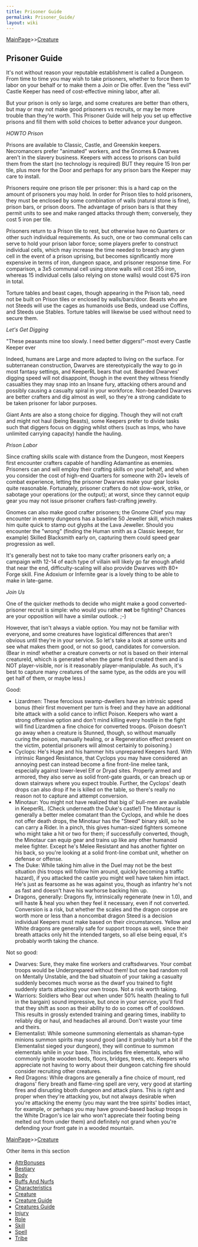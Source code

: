 ```yaml
---
title: Prisoner Guide
permalink: Prisoner_Guide/
layout: wiki
---
```


[MainPage](/keeperrl_wiki/ "wikilink")>>[Creature](/keeperrl_wiki/Creature "wikilink")

Prisoner Guide
--------------
It's not without reason your reputable establishment is called a Dungeon.  From time to time you may wish to take prisoners, whether to force them to labor on your behalf or to make them a Join or Die offer.  Even the "less evil" Castle Keeper has need of cost-effective mining labor, after all.

But your prison is only so large, and some creatures are better than others, but may or may not make good prisoners vs recruits, or may be more trouble than they're worth.  This Prisoner Guide will help you set up effective prisons and fill them with solid choices to better advance your dungeon.


*HOWTO Prison*

Prisons are available to Classic, Castle, and Greenskin keepers.  Necromancers prefer "animated" workers, and the Gnomes & Dwarves aren't in the slavery business.
Keepers with access to prisons can build them from the start (no technology is required) BUT they require 15 Iron per tile, plus more for the Door and perhaps for any prison bars the Keeper may care to install.

Prisoners require one prison tile per prisoner: this is a hard cap on the amount of prisoners you may hold.  In order for Prison tiles to hold prisoners, they must be enclosed by some combination of walls (natural stone is fine), prison bars, or prison doors.  The advantage of prison bars is that they permit units to see and make ranged attacks through them; conversely, they cost 5 iron per tile.

Prisoners return to a Prison tile to rest, but otherwise have no Quarters or other such individual requirements.  As such, one or two communal cells can serve to hold your prison labor force; some players prefer to construct individual cells, which may increase the time needed to breach any given cell in the event of a prison uprising, but becomes significantly more expensive in terms of iron, dungeon space, and prisoner response time.  For comparison, a 3x5 communal cell using stone walls will cost 255 iron, whereas 15 individual cells (also relying on stone walls) would cost 675 iron in total.

Torture tables and beast cages, though appearing in the Prison tab, need not be built on Prison tiles or enclosed by walls/bars/door.  Beasts who are not Steeds will use the cages as humanoids use Beds, undead use Coffins, and Steeds use Stables.  Torture tables will likewise be used without need to secure them.

*Let's Get Digging*

"These peasants mine too slowly.  I need better diggers!"-most every Castle Keeper ever

Indeed, humans are Large and more adapted to living on the surface.  For subterranean construction, Dwarves are stereotypically the way to go in most fantasy settings, and KeeperRL bears that out.  Bearded Dwarves' digging speed will not disappoint, though in the event they witness friendly casualties they may snap into an Insane fury, attacking others around and possibly causing a casualty spiral in your workforce.  Non-bearded Dwarves are better crafters and dig almost as well, so they're a strong candidate to be taken prisoner for labor purposes.

Giant Ants are also a stong choice for digging.  Though they will not craft and might not haul (being Beasts), some Keepers prefer to divide tasks such that diggers focus on digging whilst others (such as Imps, who have unlimited carrying capacity) handle the hauling.


*Prison Labor*

Since crafting skills scale with distance from the Dungeon, most Keepers first encounter crafters capable of handling Adamantine as enemies.  Prisoners can and will employ their crafting skills on your behalf, and when you consider the cost of high-end Quarters for someone with 20+ levels of combat experience, letting the prisoner Dwarves make your gear looks quite reasonable.  Fortunately, prisoner crafters do not slow-work, strike, or sabotage your operations (or the output); at worst, since they cannot equip gear you may not issue prisoner crafters fast-crafting jewelry.

Gnomes can also make good crafter prisoners; the Gnome Chief you may encounter in enemy dungeons has a baseline 50 Jeweller skill, which makes him quite quick to stamp out glyphs at the Lava Jeweller.  Should you encounter the "wrong" (finding the Human smith as a Classic keeper, for example) Skilled Blacksmith early on, capturing them could speed gear progression as well.

It's generally best not to take too many crafter prisoners early on; a campaign with 12-14 of each type of villain will likely go far enough afield that near the end, difficulty-scaling will also provide Dwarves with 80+ Forge skill.  Fine Adoxium or Infernite gear is a lovely thing to be able to make in late-game.


*Join Us*

One of the quicker methods to decide who might make a good converted-prisoner recruit is simple: who would you rather **not** be fighting?  Chances are your opposition will have a similar outlook.  ;-)

However, that isn't always a viable option.  You may not be familiar with everyone, and some creatures have logistical differences that aren't obvious until they're in your service.  So let's take a look at some units and see what makes them good, or not so good, candidates for conversion.
(Bear in mind! whether a creature converts or not is based on their internal creatureId, whicch is generated when the game first created them and is NOT player-visible, nor is it reasonably player-manipulable.  As such, it's best to capture many creatures of the same type, as the odds are you will get half of them, or maybe less.)

Good:
- Lizardmen: These ferocious swamp-dwellers have an intrinsic speed bonus (their first movement per turn is free) and they have an additional bite attack with  a solid cance to inflict Poison.  Keepers who want a strong offensive option and don't mind killing every hostile in the fight will find Lizardmen a fine choice for converted troops.  (Poison doesn't go away when a creature is Stunned, though, so without manually curing the poison, manually healing, or a Regeneration effect present on the victim, potential prisoners will almost certainly to poisoning.)
- Cyclops: He's Huge and his hammer hits unprepared Keepers hard.  With intrinsic Ranged Resistance, that Cyclops you may have considered an annoying pest can instead become a fine front-line melee tank, especially against lower-level Elf or Dryad sites.  Properly armed and armored, they also serve as solid front-gate guards, or can breach up or down stairways where you expect trouble.  Further, the Cyclops' death drops can also drop if he is killed on the table, so there's really no reason not to capture and attempt conversion.
- Minotaur: You might not have realized that big ol' bull-men are available in KeeperRL.  (Check underneath the Duke's castle!) The Minotaur is generally a better melee comatant than the Cyclops, and while he does not offer death drops, the Minotaur has the "Steed" binary skill, so he can carry a Rider.  In a pinch, this gives human-sized fighters someone who might take a hit or two for them; if successfully converted, though, the Minotaur can equip gear and trains up like any other humanoid melee fighter.  Except he's Melee Resistant and has another fighter on his back, so you're looking at a solid front-line combat unit, whether on defense or offense.
- The Duke: While taking him alive in the Duel may not be the best situation (his troops will follow him around, quickly becoming a traffic hazard), if you attacked the castle you might well have taken him intact.  He's just as fearsome as he was against you, though as infantry he's not as fast and doesn't have his warhorse backing him up.
- Dragons, generally: Dragons fly, intrinsically regenerate (new in 1.0), and will haste & heal you when they feel it necessary, even if not converted.  Conversion is a risk, but whether the scales and the dragon corpse are worth more or less than a noncombat dragon Steed is a decision individual Keepers must make based on their circumstances.  Yellow and White dragons are generally safe for support troops as well, since their breath attacks only hit the intended targets, so all else being equal, it's probably worth taking the chance.


Not so good:
- Dwarves: Sure, they make fine workers and craftsdwarves.  Your combat troops would be Underprepared without them! but one bad random roll on Mentally Unstable, and the bad situatoin of your taking a casualty suddenly becomes much worse as the dwarf you trained to fight suddenly starts attacking your own troops.  Not a risk worth taking.
- Warriors: Soldiers who Bear out when under 50% health (healing to full in the bargain) sound impressive, but once in your service, you'll find that they shift as soon as their ability to do so comes off of cooldown.  This results in grossly extended training and gearing times, inability to reliably dig or haul, and headaches all around.  Don't waste your time and theirs.
- Elementalist: While someone summoning elementals as shaman-type minions summon spirits may sound good (and it probably hurt a bit if the Elementalist sieged your dungeon), they will continue to summon elementals while in your base.  This includes fire elementals, who will commonly ignite wooden beds, floors, bridges, trees, etc.  Keepers who appreciate not having to worry about their dungeon catching fire should consider recruiting other creatures.
- Red Dragons: While dragons are generally a fine choice of mount, red dragons' fiery breath and flame-ring spell are very, very good at starting fires and disrupting bboth dungeon and attack plans.  This is right and proper when they're attacking you, but not always desirable when you're attacking the enemy (you may want the tree spirits' bodies intact, for example, or perhaps you may have ground-based backup troops in the White Dragon's ice lair who won't appreciate their footing being melted out from under them) and definitely not grand when you're defending your front gate in a wooded mountain.

[MainPage](/keeperrl_wiki/ "wikilink")>>[Creature](/keeperrl_wiki/Creature "wikilink")

Other items in this section
-    [AttrBonuses](/keeperrl_wiki/AttrBonuses "wikilink")
-    [Bestiary](/keeperrl_wiki/Bestiary "wikilink")
-    [Body](/keeperrl_wiki/Body "wikilink")
-    [Buffs And Nurfs](/keeperrl_wiki/Buffs_And_Nurfs "wikilink")
-    [Characteristics](/keeperrl_wiki/Characteristics "wikilink")
-    [Creature](/keeperrl_wiki/Creature "wikilink")
-    [Creature Guide](/keeperrl_wiki/Creature_Guide "wikilink")
-    [Creatures Guide](/keeperrl_wiki/Creatures_Guide "wikilink")
-    [Injury](/keeperrl_wiki/Injury "wikilink")
-    [Role](/keeperrl_wiki/Role "wikilink")
-    [Skill](/keeperrl_wiki/Skill "wikilink")
-    [Spell](/keeperrl_wiki/Spell "wikilink")
-    [Tribe](/keeperrl_wiki/Tribe "wikilink")
